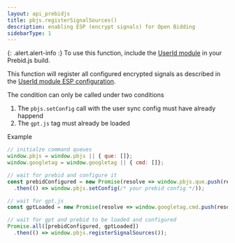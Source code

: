 ```yaml
---
layout: api_prebidjs
title: pbjs.registerSignalSources()
description: enabling ESP (encrypt signals) for Open Bidding
sidebarType: 1
---
```


{: .alert.alert-info :}
To use this function, include the [UserId module](/dev-docs/modules/userId.html) in your Prebid.js build.

This function will register all configured encrypted signals as described in the [UserId module ESP configuration](/dev-docs/modules/userId.html#esp-configurations).

The condition can only be called under two conditions

1. The `pbjs.setConfig` call with the user sync config must have already happend
2. The `gpt.js` tag must already be loaded

Example

```js
// initialze command queues
window.pbjs = window.pbjs || { que: []};
window.googletag = window.googletag || { cmd: []};

// wait for prebid and configure it
const prebidConfigured = new Promise(resolve => window.pbjs.que.push(resolve))
  .then(() => window.pbjs.setConfig(/* your prebid config */));

// wait for gpt.js
const gptLoaded = new Promise(resolve => window.googletag.cmd.push(resolve));

// wait for gpt and prebid to be loaded and configured
Promise.all([prebidConfigured, gptLoaded])
  .then(() => window.pbjs.registerSignalSources());
```
